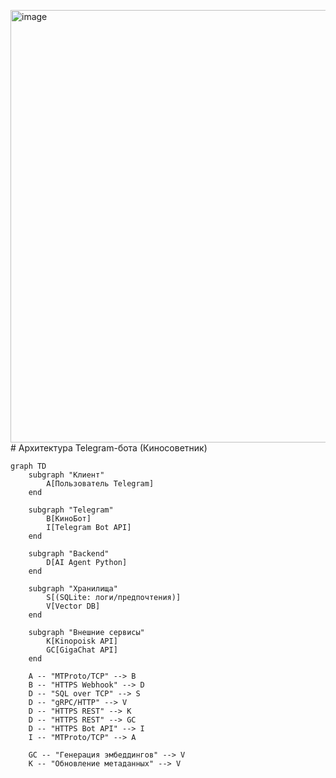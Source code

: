 <img width="955" height="692" alt="image" src="https://github.com/user-attachments/assets/6e4c34ec-9ca3-4d96-af40-96db78634784" /># Архитектура Telegram-бота (Киносоветник)
```mermaid
graph TD
    subgraph "Клиент"
        A[Пользователь Telegram]
    end
    
    subgraph "Telegram"
        B[КиноБот]
        I[Telegram Bot API]
    end
    
    subgraph "Backend"
        D[AI Agent Python]
    end
    
    subgraph "Хранилища"
        S[(SQLite: логи/предпочтения)]
        V[Vector DB]
    end
    
    subgraph "Внешние сервисы"
        K[Kinopoisk API]
        GC[GigaChat API]
    end

    A -- "MTProto/TCP" --> B
    B -- "HTTPS Webhook" --> D
    D -- "SQL over TCP" --> S
    D -- "gRPC/HTTP" --> V
    D -- "HTTPS REST" --> K
    D -- "HTTPS REST" --> GC
    D -- "HTTPS Bot API" --> I
    I -- "MTProto/TCP" --> A

    GC -- "Генерация эмбеддингов" --> V
    K -- "Обновление метаданных" --> V
```
